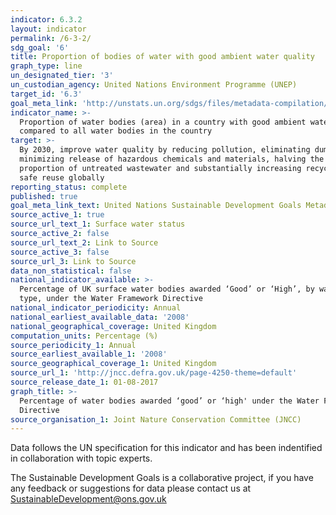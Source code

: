 ```yaml
---
indicator: 6.3.2
layout: indicator
permalink: /6-3-2/
sdg_goal: '6'
title: Proportion of bodies of water with good ambient water quality
graph_type: line
un_designated_tier: '3'
un_custodian_agency: United Nations Environment Programme (UNEP)
target_id: '6.3'
goal_meta_link: 'http://unstats.un.org/sdgs/files/metadata-compilation/Metadata-Goal-6.pdf'
indicator_name: >-
  Proportion of water bodies (area) in a country with good ambient water quality
  compared to all water bodies in the country
target: >-
  By 2030, improve water quality by reducing pollution, eliminating dumping and
  minimizing release of hazardous chemicals and materials, halving the
  proportion of untreated wastewater and substantially increasing recycling and
  safe reuse globally
reporting_status: complete
published: true
goal_meta_link_text: United Nations Sustainable Development Goals Metadata (pdf 428kB)
source_active_1: true
source_url_text_1: Surface water status
source_active_2: false
source_url_text_2: Link to Source
source_active_3: false
source_url_3: Link to Source
data_non_statistical: false
national_indicator_available: >-
  Percentage of UK surface water bodies awarded ‘Good’ or ‘High’, by water body
  type, under the Water Framework Directive
national_indicator_periodicity: Annual
national_earliest_available_data: '2008'
national_geographical_coverage: United Kingdom
computation_units: Percentage (%)
source_periodicity_1: Annual
source_earliest_available_1: '2008'
source_geographical_coverage_1: United Kingdom
source_url_1: 'http://jncc.defra.gov.uk/page-4250-theme=default'
source_release_date_1: 01-08-2017
graph_title: >-
  Percentage of water bodies awarded ‘good’ or ‘high' under the Water Framework
  Directive
source_organisation_1: Joint Nature Conservation Committee (JNCC)
---
```

Data follows the UN specification for this indicator and has been indentified in collaboration with topic experts.

The Sustainable Development Goals is a collaborative project, if you have any feedback or suggestions for data please contact us at <SustainableDevelopment@ons.gov.uk>
